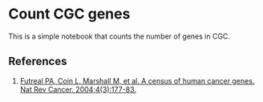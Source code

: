 # Count CGC genes
This is a simple notebook that counts the number of genes in CGC. 

## References
1. [Futreal PA, Coin L, Marshall M, et al. A census of human cancer genes. Nat Rev Cancer. 2004;4(3):177-83.](https://www.ncbi.nlm.nih.gov/pubmed/14993899)
